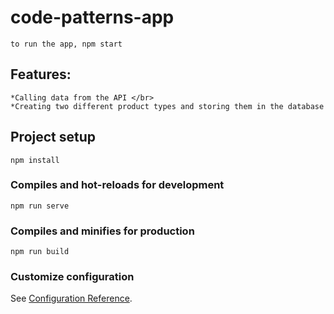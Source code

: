 # code-patterns-app
```
to run the app, npm start
```
## Features:
```
*Calling data from the API </br>
*Creating two different product types and storing them in the database
```

## Project setup
```
npm install
```

### Compiles and hot-reloads for development
```
npm run serve
```

### Compiles and minifies for production
```
npm run build
```

### Customize configuration
See [Configuration Reference](https://cli.vuejs.org/config/).

